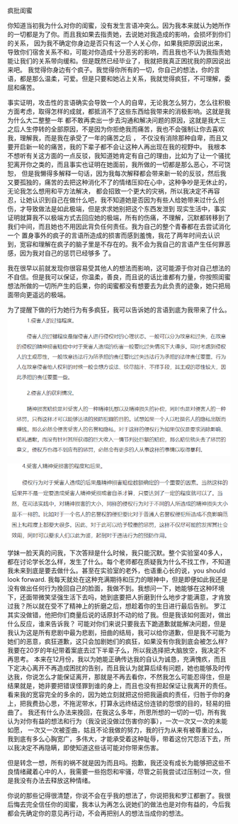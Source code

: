 疯批闺蜜

你知道当初我为什么对你的闺蜜，没有发生言语冲突么。因为我本来就认为她所作的一切都是为了你。而且我如果去指责她，去说她对我造成的影响，会损坏到你们的关系，
因为我不确定你身边是否只有这一个人关心你，如果我把原因说出来，导致你们宿舍关系不和，可能对你造成十分恶劣的影响，而且我也不认为我指责她能让我们的关系带向缓和。但是既然已经毕业了，我就把我真正困扰我的原因说出来吧。 
我觉得你身边有个疯子。我觉得你所有的一切，你自己的想法，你的言语，都是那么温柔，可爱。但是只要和她沾上关系，我就觉得疯狂，不可理解，委屈和痛苦。

事实证明，攻击性的言语确实会导致一个人的自卑，无论我怎么努力，怎么往积极方面考虑，取得怎样的成就，都抵消不了这些东西给我带来的消极影响。这就是我为什么大二整整一年
都不敢再卖出一步去沟通和解决问题的原因，这就是我大三之后人生停转的全部原因，不是因为你拒绝我而痛苦，我也不会强制让你去喜欢我，理解我，而是我在承受了一年的痛苦之后 ，
不仅没有消除那种自卑，而且又要开启新一轮的痛苦，我的下辈子都不会让这种人再出现在我的视野中。
我根本不想听有关这方面的一点反驳，我知道她肯定有自己的理由，比如为了让一个骚扰犯离开你之类的，而且事实也证明在她面前，我所做的一切都是那么恶心，不可饶恕，
但是我懒得多解释一句话，因为我每次解释都会带来新一轮的反驳，然后我又要孤独的，痛苦的去把这种消化不了的情绪压抑在心中，这种争吵是无休止的，无论我怎么想用和平方法解决，
都会招致一个更大的灾祸，所以我决定不再容忍，让她认识到自己在做什么吧，我不知道她是否因为有些人给她带来过什么创伤，才导致做法是如此极端，但是求求她别把这个东西发泄到
现实生活中，事实证明就算我不以极端方式去回应她的极端，所有的伤痛，不理解，沉默都转移到了我们中间，而且她也不用因此背负任何责任。我为自己的整个青春都在去尝试消化一个
置身事外的疯子的言语所造成的损害而感到羞愧，我花了两年时间去认识到，宽容和理解在疯子的脑子里是不存在的。我不会为我自己的言语产生任何罪恶感，因为我对自己的惩罚已经够多
了。

我在很早以前就发现你很容易受其他人的想法而影响，这可能源于你对自己想法的不自信。但是我可以保证，你温柔，善良，而且说的话比谁都有力量，你按照闺蜜想法所做的一切所产生的后果，你的闺蜜都没有想要去为此负责的迹象，她只把局面带向更遥远的极端。

为了提醒下做的行为她行为有多疯狂，我可以告诉她的言语到底为我带来了什么。
<img alt="./img_12.png" src="./img_12.png"/>

<img alt="./img_13.png" src="./img_13.png"/>

学妹一脸天真的问我，下次答辩是什么时候，我只能沉默。整个实验室40多人，都在讨论学长怎么样，发生了什么。每个老师都在质疑我为什么不找工作，不知道我未来到底是要去做什么。甚至在实验室的老外，也语重心长的说，you should look forward.
我每天就处在这种充满期待和压力的眼神中，但是即便如此我还是没有做出任何行为挽回自己的脸面，我做不到。我想问一下，她能够在这种环境下，还面带微笑坚强生活下去吗，她到底要把人折磨到什么地步才能满意，才肯放过我？所以就在受不了精神上的折磨之后，想趁着你的生日进行最后告别。
罗江其实没做错，他把你们商量后说的话原封不动的给了我。但是我该如何面对，做出什么反应，谁来告诉我？ 可能对你们来说只要我去下跪道歉就能解决问题，但是我认为这是所有悲剧中最为悲剧，扭曲的结局，我可以给你道歉，但是我不可能为她们的恶意，疯狂道歉，这只会加剧她们的疯狂，如果没有你我到底会被怎么样?我要在20岁的年纪带着案底去过下半辈子么，所以我选择把大脑放空，我决定不再思考。
本来在12月份，我以为她能正确传达我的自认为诚恳，充满愧疚，而且下定决心离开不再造成困扰的告别，而且我认为就算后续有问题，她也能够及时传达我，你说怎么才能保证离开，那就是不再去看你，不然我怎么可能忍得住，但是结果就是，她非要把错误怪罪到谁的身上，而且也没有担起保证让我离开的责任。
看来我的宽容完全的多余的，因为她立刻就把这份把我逼疯的责任，归咎于你的身上，把我费劲心思，不拖泥带水，打算永远终结这份连锁的怨恨的目的，轻易的扭曲了。 我还有什么办法来挽回，在我这么多年，所思所想的一切的一切，所有我认为对你有益的想法和行为（我没说没做过伤害你的事），一次一次又一次的未能如愿，
一次又一次被歪曲，姑且不论我做的努力，我的行为从来有被尊重过么，我到底有多么心胸宽广，多伟大，才能承受着这种耻辱，带着这份咒怨活下去，所以我决定不再隐瞒，即使知道这些话可能对你带来伤害。

但是转念一想，所有的祸不就是因为而且吗。抱歉，我还没有成长为能够把这些不良情绪藏着心中的人，我需要一些抱怨和牢骚，尽管之前我尝试过压制过一次，但是我没有办法去释放这种情绪。

你说的那些记得很清楚，你说不会在乎我的想法了，你说把我和罗江都删了。我很后悔去完全信任你的闺蜜，我本认为再怎么说她们的做法也是对你有益的，今后我都会先确定你的意见再行动，不会再把别人的想法当成你的想法。
